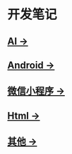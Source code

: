 # 开发笔记

## [AI →](./ai/note.html)

## [Android →](./android/note.html)

## [微信小程序 →](./miniprogram/note.html)

## [Html →](./html/search-options-auto-fold.html)

## [其他 →](./other/fwh-h5-auth.html)
